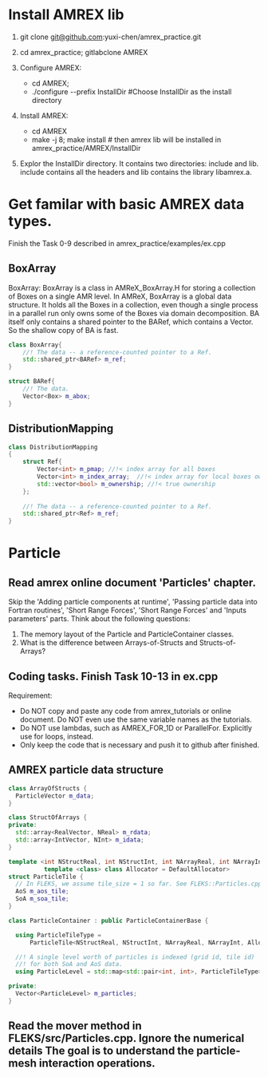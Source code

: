 

# Install AMREX lib
1. git clone git@github.com:yuxi-chen/amrex_practice.git
2. cd amrex_practice; gitlabclone AMREX
3. Configure AMREX:
   * cd AMREX; 
   * ./configure --prefix InstallDir #Choose InstallDir as the install directory
4. Install AMREX:
   * cd AMREX
   * make -j 8; make install  # then amrex lib will be installed in amrex_practice/AMREX/InstallDir

5. Explor the InstallDir directory. It contains two directories: include and lib. include contains all the headers and lib contains the library libamrex.a. 

# Get familar with basic AMREX data types. 
Finish the Task 0-9 described in amrex_practice/examples/ex.cpp

## BoxArray 
BoxArray: BoxArray is a class in AMReX_BoxArray.H for storing a collection of Boxes on a single AMR level. In AMReX, BoxArray is a global data structure. It holds all the Boxes in a collection, even though a single process in a parallel run only owns some of the Boxes via domain decomposition. BA itself only contains a shared pointer to the BARef, which contains a Vector<Box>.  So the shallow copy of BA is fast. 
```cpp
class BoxArray{
    //! The data -- a reference-counted pointer to a Ref.
    std::shared_ptr<BARef> m_ref;
}

struct BARef{
    //! The data.
    Vector<Box> m_abox;
}

```

## DistributionMapping
```cpp
class DistributionMapping
{
    struct Ref{        
        Vector<int> m_pmap; //!< index array for all boxes
        Vector<int> m_index_array;  //!< index array for local boxes owned by the team
        std::vector<bool> m_ownership; //!< true ownership
    };
    
    //! The data -- a reference-counted pointer to a Ref.
    std::shared_ptr<Ref> m_ref;
}
```

# Particle
## Read amrex online document 'Particles' chapter. 
Skip the 'Adding particle components at runtime', 'Passing particle data into Fortran routines', 'Short Range Forces', 'Short Range Forces' and 'Inputs parameters' parts. Think about the following questions:
1. The memory layout of the Particle and ParticleContainer classes. 
2. What is the difference between Arrays-of-Structs and Structs-of-Arrays?
## Coding tasks. Finish Task 10-13 in ex.cpp
Requirement: 
* Do NOT copy and paste any code from amrex_tutorials or online document. Do NOT even use the same variable names as the tutorials.
* Do NOT use lambdas, such as AMREX_FOR_1D or ParallelFor. Explicitly use for loops, instead.
* Only keep the code that is necessary and push it to github after finished.  

## AMREX particle data structure 
```cpp
class ArrayOfStructs {
  ParticleVector m_data;
}

class StructOfArrays {
private:
  std::array<RealVector, NReal> m_rdata;
  std::array<IntVector, NInt> m_idata;
}

template <int NStructReal, int NStructInt, int NArrayReal, int NArrayInt,
          template <class> class Allocator = DefaultAllocator>
struct ParticleTile {
  // In FLEKS, we assume tile_size = 1 so far. See FLEKS::Particles.cpp::line31
  AoS m_aos_tile;
  SoA m_soa_tile;
}

class ParticleContainer : public ParticleContainerBase {

  using ParticleTileType =
      ParticleTile<NStructReal, NStructInt, NArrayReal, NArrayInt, Allocator>;

  //! A single level worth of particles is indexed (grid id, tile id)
  //! for both SoA and AoS data.
  using ParticleLevel = std::map<std::pair<int, int>, ParticleTileType>;

private:
  Vector<ParticleLevel> m_particles;
}
```
## Read the mover method in FLEKS/src/Particles.cpp. Ignore the numerical details The goal is to understand the particle-mesh interaction operations. 

